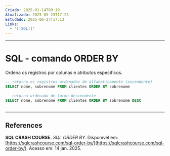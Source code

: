 ```yaml
---
Criado: 2025-01-14T09:19
Atualizado: 2025-05-23T17:23
Estudado: 2025-06-27T17:13
Links:
  - "[[SQL]]"
---
```

---
# SQL - comando ORDER BY
Ordena os registros por colunas e atributos específicos.

```sql
-- retorna os registros ordenados de alfabeticamente (ascendente)
SELECT nome, sobrenome FROM clientes ORDER BY sobrenome

-- retorna ordenado de forma descendente
SELECT nome, sobrenome FROM clientes ORDER BY sobrenome DESC



```


---
## References

**SQL CRASH COURSE.** _SQL ORDER BY._ Disponível em: [https://sqlcrashcourse.com/sql-order-by/](https://sqlcrashcourse.com/sql-order-by/). Acesso em: 14 jan. 2025.